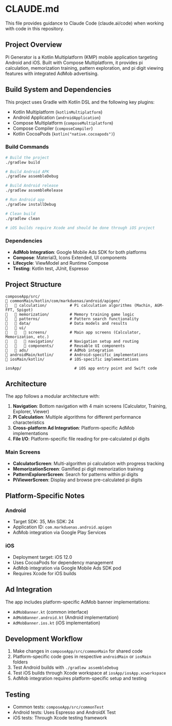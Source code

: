 # CLAUDE.md

This file provides guidance to Claude Code (claude.ai/code) when working with code in this repository.

## Project Overview

Pi Generator is a Kotlin Multiplatform (KMP) mobile application targeting Android and iOS. Built with Compose Multiplatform, it provides pi calculation, memorization training, pattern exploration, and pi digit viewing features with integrated AdMob advertising.

## Build System and Dependencies

This project uses Gradle with Kotlin DSL and the following key plugins:
- Kotlin Multiplatform (`kotlinMultiplatform`)
- Android Application (`androidApplication`) 
- Compose Multiplatform (`composeMultiplatform`)
- Compose Compiler (`composeCompiler`)
- Kotlin CocoaPods (`kotlin("native.cocoapods")`)

### Build Commands

```bash
# Build the project
./gradlew build

# Build Android APK
./gradlew assembleDebug

# Build Android release
./gradlew assembleRelease

# Run Android app
./gradlew installDebug

# Clean build
./gradlew clean

# iOS builds require Xcode and should be done through iOS project
```

### Dependencies
- **AdMob Integration**: Google Mobile Ads SDK for both platforms
- **Compose**: Material3, Icons Extended, UI components
- **Lifecycle**: ViewModel and Runtime Compose
- **Testing**: Kotlin test, JUnit, Espresso

## Project Structure

```
composeApp/src/
   commonMain/kotlin/com/markduenas/android/apigen/
      calculation/          # Pi calculation algorithms (Machin, AGM-FFT, Spigot)
      memorization/         # Memory training game logic
      patterns/             # Pattern search functionality
      data/                 # Data models and results
      ui/
         screens/          # Main app screens (Calculator, Memorization, etc.)
         navigation/       # Navigation setup and routing
         components/       # Reusable UI components
      ads/                  # AdMob integration
   androidMain/kotlin/       # Android-specific implementations
   iosMain/kotlin/           # iOS-specific implementations

iosApp/                       # iOS app entry point and Swift code
```

## Architecture

The app follows a modular architecture with:

1. **Navigation**: Bottom navigation with 4 main screens (Calculator, Training, Explorer, Viewer)
2. **Pi Calculation**: Multiple algorithms for different performance characteristics
3. **Cross-platform Ad Integration**: Platform-specific AdMob implementations
4. **File I/O**: Platform-specific file reading for pre-calculated pi digits

### Main Screens
- **CalculatorScreen**: Multi-algorithm pi calculation with progress tracking
- **MemorizationScreen**: Gamified pi digit memorization training
- **PatternExplorerScreen**: Search for patterns within pi digits
- **PiViewerScreen**: Display and browse pre-calculated pi digits

## Platform-Specific Notes

### Android
- Target SDK: 35, Min SDK: 24
- Application ID: `com.markduenas.android.apigen`
- AdMob integration via Google Play Services

### iOS  
- Deployment target: iOS 12.0
- Uses CocoaPods for dependency management
- AdMob integration via Google Mobile Ads SDK pod
- Requires Xcode for iOS builds

## Ad Integration

The app includes platform-specific AdMob banner implementations:
- `AdMobBanner.kt` (common interface)
- `AdMobBanner.android.kt` (Android implementation)
- `AdMobBanner.ios.kt` (iOS implementation)

## Development Workflow

1. Make changes in `composeApp/src/commonMain` for shared code
2. Platform-specific code goes in respective `androidMain` or `iosMain` folders
3. Test Android builds with `./gradlew assembleDebug`
4. Test iOS builds through Xcode workspace at `iosApp/iosApp.xcworkspace`
5. AdMob integration requires platform-specific setup and testing

## Testing

- Common tests: `composeApp/src/commonTest`
- Android tests: Uses Espresso and AndroidX Test
- iOS tests: Through Xcode testing framework